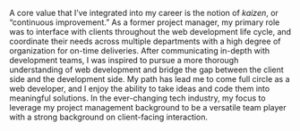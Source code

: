 A core value that I’ve integrated into my career is the notion of *kaizen*, or “continuous improvement.” As a former project manager, my primary role was to interface with clients throughout the web development life cycle, and coordinate their needs across multiple departments with a high degree of organization for on-time deliveries. After communicating in-depth with development teams, I was inspired to pursue a more thorough understanding of web development and bridge the gap between the client side and the development side. My path has lead me to come full circle as a web developer, and I enjoy the ability to take ideas and code them into meaningful solutions. In the ever-changing tech industry, my focus to leverage my project management background to be a versatile team player with a strong background on client-facing interaction. 